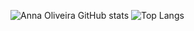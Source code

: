 
![Anna Oliveira GitHub stats](https://github-readme-stats.vercel.app/api?username=OliveiraAnna99&show_icons=true&theme=radical)
![Top Langs](https://github-readme-stats.vercel.app/api/top-langs/?username=OliveiraAnna99&theme=radical)
 
